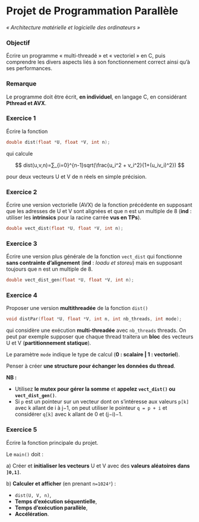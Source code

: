 # Projet de Programmation Parallèle

*« Architecture matérielle et logicielle des ordinateurs »*

### Objectif

Écrire un programme « multi-threadé » et « vectoriel » en C, puis comprendre les divers aspects liés à son fonctionnement correct ainsi qu’à ses performances.

### Remarque

Le programme doit être écrit, **en individuel**, en langage C, en considérant **Pthread et AVX**. 

### Exercice 1

Écrire la fonction

```c
double dist(float *U, float *V, int n);
```

qui calcule

$$
dist(u,v,n)=∑_{i=0}^{n-1}sqrt(\frac{u_i^2 + v_i^2}{1+(u_iv_i)^2})
$$

pour deux vecteurs U et V de n réels en simple précision.

### Exercice 2

Écrire une version vectorielle (AVX) de la fonction précédente en supposant que les adresses de U et V sont alignées et que n est un multiple de 8 (**ind** : utiliser les **intrinsics** pour la racine carrée **vus en TPs**).

```c
double vect_dist(float *U, float *V, int n);
```

### Exercice 3

Écrire une version plus générale de la fonction `vect_dist` qui fonctionne **sans contrainte d’alignement** (**ind** : *loadu et storeu*) mais en supposant toujours que n est un multiple de 8.

```c
double vect_dist_gen(float *U, float *V, int n);
```

### Exercice 4

Proposer une version **multithreadée** de la fonction `dist()`

```c
void distPar(float *U, float *V, int n, int nb_threads, int mode);
```

qui considère une exécution **multi-threadée** avec `nb_threads` threads. On peut par exemple supposer que chaque thread traitera un **bloc** des vecteurs U et V (**partitionnement statique**).

Le paramètre `mode` indique le type de calcul (**0 : scalaire | 1 : vectoriel**).

Penser à créer **une structure pour échanger les données du thread**.

**NB :**

- Utilisez **le mutex pour gérer la somme** et **appelez `vect_dist()` ou `vect_dist_gen()`**.
- Si `p` est un pointeur sur un vecteur dont on s’intéresse aux valeurs `p[k]` avec k allant de i à j−1, on peut utiliser le pointeur `q = p + i` et considérer `q[k]` avec k allant de 0 et (j−i)−1.

### Exercice 5

Écrire la fonction principale du projet.

Le `main()` doit :

a) Créer et **initialiser les vecteurs** U et V avec des **valeurs aléatoires dans `]0,1]`**.

b) **Calculer et afficher** (en prenant `n=1024²`) :

- `dist(U, V, n)`,
- **Temps d’exécution séquentielle**,
- **Temps d’exécution parallèle**,
- **Accélération**.